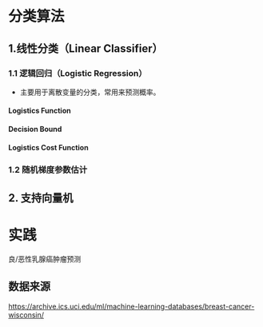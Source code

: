 # 分类算法

## 1.线性分类（Linear Classifier）

### 1.1 逻辑回归（Logistic Regression）

- 主要用于离散变量的分类，常用来预测概率。

#### Logistics Function
#### Decision Bound 
#### Logistics Cost Function


### 1.2 随机梯度参数估计

## 2. 支持向量机



# 实践

良/恶性乳腺癌肿瘤预测

## 数据来源
<https://archive.ics.uci.edu/ml/machine-learning-databases/breast-cancer-wisconsin/>  

